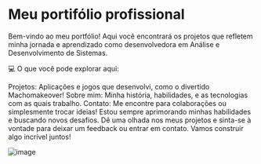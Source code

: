 # Meu portifólio profissional

Bem-vindo ao meu portfólio! Aqui você encontrará os projetos que refletem minha jornada e aprendizado como desenvolvedora em Análise e Desenvolvimento de Sistemas.

💻 O que você pode explorar aqui:

Projetos: Aplicações e jogos que desenvolvi, como o divertido Machomakeover!
Sobre mim: Minha história, habilidades, e as tecnologias com as quais trabalho.
Contato: Me encontre para colaborações ou simplesmente trocar ideias!
Estou sempre aprimorando minhas habilidades e buscando novos desafios. Dê uma olhada nos meus projetos e sinta-se à vontade para deixar um feedback ou entrar em contato. Vamos construir algo incrível juntos!

![image](https://github.com/user-attachments/assets/80c97e5d-6fe4-40c2-bea5-f78b60d65bcd)
